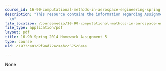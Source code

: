 ```yaml
---
course_id: 16-90-computational-methods-in-aerospace-engineering-spring-2014
description: "This resource contains the information regarding Assignment 5.\r\n\r\
  \n"
file_location: /coursemedia/16-90-computational-methods-in-aerospace-engineering-spring-2014/c1973c492d2f9ad72eca4bcc575c64e4_MIT16_90S14_pset5.pdf
file_type: application/pdf
layout: pdf
title: 16.90 Spring 2014 Homework Assignment 5
type: course
uid: c1973c492d2f9ad72eca4bcc575c64e4

---
```

None